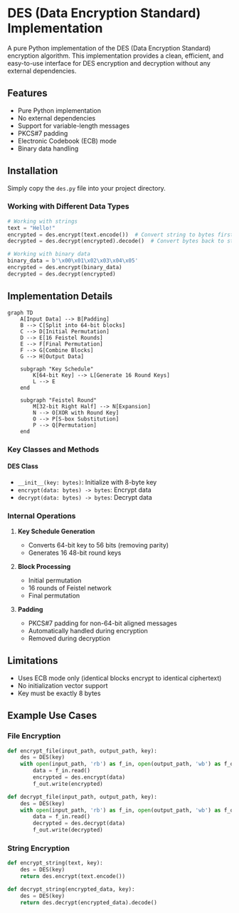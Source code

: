# DES (Data Encryption Standard) Implementation

A pure Python implementation of the DES (Data Encryption Standard) encryption algorithm. This implementation provides a clean, efficient, and easy-to-use interface for DES encryption and decryption without any external dependencies.

## Features

- Pure Python implementation
- No external dependencies
- Support for variable-length messages
- PKCS#7 padding
- Electronic Codebook (ECB) mode
- Binary data handling

## Installation

Simply copy the `des.py` file into your project directory.



### Working with Different Data Types

```python
# Working with strings
text = "Hello!"
encrypted = des.encrypt(text.encode())  # Convert string to bytes first
decrypted = des.decrypt(encrypted).decode()  # Convert bytes back to string

# Working with binary data
binary_data = b'\x00\x01\x02\x03\x04\x05'
encrypted = des.encrypt(binary_data)
decrypted = des.decrypt(encrypted)
```

## Implementation Details

```mermaid
graph TD
    A[Input Data] --> B[Padding]
    B --> C[Split into 64-bit blocks]
    C --> D[Initial Permutation]
    D --> E[16 Feistel Rounds]
    E --> F[Final Permutation]
    F --> G[Combine Blocks]
    G --> H[Output Data]

    subgraph "Key Schedule"
        K[64-bit Key] --> L[Generate 16 Round Keys]
        L --> E
    end

    subgraph "Feistel Round"
        M[32-bit Right Half] --> N[Expansion]
        N --> O[XOR with Round Key]
        O --> P[S-box Substitution]
        P --> Q[Permutation]
    end
```

### Key Classes and Methods

#### DES Class

- `__init__(key: bytes)`: Initialize with 8-byte key
- `encrypt(data: bytes) -> bytes`: Encrypt data
- `decrypt(data: bytes) -> bytes`: Decrypt data

### Internal Operations

1. **Key Schedule Generation**
   - Converts 64-bit key to 56 bits (removing parity)
   - Generates 16 48-bit round keys

2. **Block Processing**
   - Initial permutation
   - 16 rounds of Feistel network
   - Final permutation

3. **Padding**
   - PKCS#7 padding for non-64-bit aligned messages
   - Automatically handled during encryption
   - Removed during decryption

## Limitations

- Uses ECB mode only (identical blocks encrypt to identical ciphertext)
- No initialization vector support
- Key must be exactly 8 bytes


## Example Use Cases

### File Encryption

```python
def encrypt_file(input_path, output_path, key):
    des = DES(key)
    with open(input_path, 'rb') as f_in, open(output_path, 'wb') as f_out:
        data = f_in.read()
        encrypted = des.encrypt(data)
        f_out.write(encrypted)

def decrypt_file(input_path, output_path, key):
    des = DES(key)
    with open(input_path, 'rb') as f_in, open(output_path, 'wb') as f_out:
        data = f_in.read()
        decrypted = des.decrypt(data)
        f_out.write(decrypted)
```

### String Encryption

```python
def encrypt_string(text, key):
    des = DES(key)
    return des.encrypt(text.encode())

def decrypt_string(encrypted_data, key):
    des = DES(key)
    return des.decrypt(encrypted_data).decode()
```

